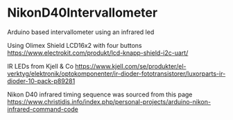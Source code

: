 # NikonD40Intervallometer
Arduino based intervallometer using an infrared led

Using Olimex Shield LCD16x2 with four buttons
https://www.electrokit.com/produkt/lcd-knapp-shield-i2c-uart/

IR LEDs from Kjell & Co
https://www.kjell.com/se/produkter/el-verktyg/elektronik/optokomponenter/ir-dioder-fototransistorer/luxorparts-ir-dioder-10-pack-p89281

Nikon D40 infrared timing sequence was sourced from this page
https://www.christidis.info/index.php/personal-projects/arduino-nikon-infrared-command-code
